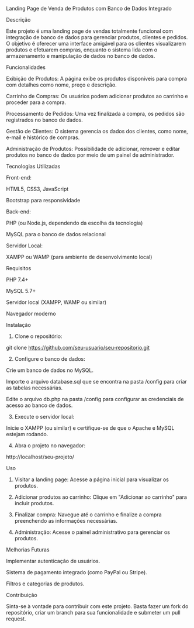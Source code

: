 Landing Page de Venda de Produtos com Banco de Dados Integrado

Descrição

Este projeto é uma landing page de vendas totalmente funcional com integração de banco de dados para gerenciar produtos, clientes e pedidos. O objetivo é oferecer uma interface amigável para os clientes visualizarem produtos e efetuarem compras, enquanto o sistema lida com o armazenamento e manipulação de dados no banco de dados.

Funcionalidades

Exibição de Produtos: A página exibe os produtos disponíveis para compra com detalhes como nome, preço e descrição.

Carrinho de Compras: Os usuários podem adicionar produtos ao carrinho e proceder para a compra.

Processamento de Pedidos: Uma vez finalizada a compra, os pedidos são registrados no banco de dados.

Gestão de Clientes: O sistema gerencia os dados dos clientes, como nome, e-mail e histórico de compras.

Administração de Produtos: Possibilidade de adicionar, remover e editar produtos no banco de dados por meio de um painel de administrador.


Tecnologias Utilizadas

Front-end:

HTML5, CSS3, JavaScript

Bootstrap para responsividade


Back-end:

PHP (ou Node.js, dependendo da escolha da tecnologia)

MySQL para o banco de dados relacional


Servidor Local:

XAMPP ou WAMP (para ambiente de desenvolvimento local)



Requisitos

PHP 7.4+

MySQL 5.7+

Servidor local (XAMPP, WAMP ou similar)

Navegador moderno


Instalação

1. Clone o repositório:

git clone https://github.com/seu-usuario/seu-repositorio.git


2. Configure o banco de dados:

Crie um banco de dados no MySQL.

Importe o arquivo database.sql que se encontra na pasta /config para criar as tabelas necessárias.

Edite o arquivo db.php na pasta /config para configurar as credenciais de acesso ao banco de dados.



3. Execute o servidor local:

Inicie o XAMPP (ou similar) e certifique-se de que o Apache e MySQL estejam rodando.



4. Abra o projeto no navegador:

http://localhost/seu-projeto/



Uso

1. Visitar a landing page: Acesse a página inicial para visualizar os produtos.


2. Adicionar produtos ao carrinho: Clique em "Adicionar ao carrinho" para incluir produtos.


3. Finalizar compra: Navegue até o carrinho e finalize a compra preenchendo as informações necessárias.


4. Administração: Acesse o painel administrativo para gerenciar os produtos.



Melhorias Futuras

Implementar autenticação de usuários.

Sistema de pagamento integrado (como PayPal ou Stripe).

Filtros e categorias de produtos.


Contribuição

Sinta-se à vontade para contribuir com este projeto. Basta fazer um fork do repositório, criar um branch para sua funcionalidade e submeter um pull request.



